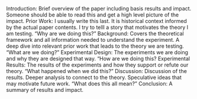 Introduction: Brief overview of the paper including basis results and impact. Someone should be able to read this and get a high level picture of the impact.
Prior Work: I usually write this last. It is historical context informed by the actual paper contents. I try to telll a story that motivates the theory I am testing. “Why are we doing this?”
Background: Covers the theoretical framework and all information needed to understand the experiment. A deep dive into relevant prior work that leads to the theory we are testing. “What are we doing?”
Experimental Design: The experiments we are doing and why they are designed that way. “How are we doing this?
Experimental Results: The results of the experiments and how they support or refute our theory. “What happened when we did this?”
Discussion: Discussion of the results. Deeper analysis to connect to the theory. Speculative ideas that may motivate future work. “What does this all mean?”
Conclusion: A summary of results and impact.